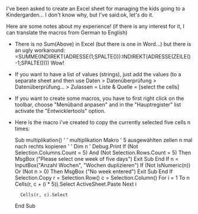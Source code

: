 I've been asked to create an Excel sheet for managing the kids going to a Kindergarden... I don't know why, but I've said:ok, let's do it.

Here are some notes about my experience! (if there is any interest for it, I can translate the macros from German to English)

- There is no Sum(Above) in Excel (but there is one in Word...) but there is an ugly workaround:
      =SUMME(INDIREKT(ADRESSE(1;SPALTE())):INDIREKT(ADRESSE(ZEILE()-1;SPALTE())))
  Wow!

- If you want to have a list of values (strings), just add the values (to a separate sheet and then use
      Daten > Datenüberprüfung > Datenüberprüfung... > Zulassen = Liste & Quelle = [select the cells]

- If you want to create some macros, you have to first right click on the toolbar, choose "Menüband anpasen" and in the "Hauptregister" list activate the "Entwicklertools" option.

- Here is the macro i've created to copy the currently selected five cells n times:

    Sub multiplikation()
    '
    ' multiplikation Makro
    ' 5 ausgewählten zellen n mal nach rechts kopieren
    '
    '
    Dim n
        ' Debug.Print
        If (Not Selection.Columns.Count = 5) And (Not Selection.Rows.Count = 5) Then
            MsgBox ("Please select one week of five days")
            Exit Sub
        End If
        n = InputBox("Anzahl Wochen", "Wochen duplizieren")
        If (Not IsNumeric(n)) Or (Not n > 0) Then
            MsgBox ("No week entered")
            Exit Sub
        End If
        Selection.Copy
        r = Selection.Row()
        c = Selection.Column()
        For i = 1 To n
            Cells(r, c + (i * 5)).Select
            ActiveSheet.Paste
        Next i
        
        Cells(r, c).Select
        
        
        
    End Sub
